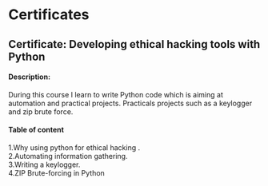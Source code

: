 # Certificates
## Certificate: Developing ethical hacking tools with Python
#### Description: 
During this course I learn to write Python code which is aiming at automation and practical projects.
Practicals projects such as a keylogger and zip brute force. 
#### Table of content
1.Why using python for ethical hacking . <br>
2.Automating information gathering. <br>
3.Writing a keylogger. <br>
4.ZIP Brute-forcing in Python <Br>
